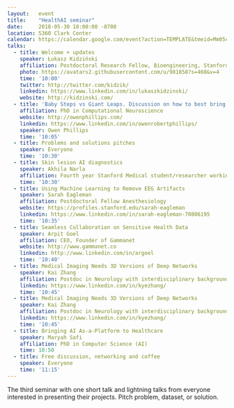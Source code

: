 ```yaml
---
layout:   event
title:    "HealthAI seminar"
date:     2018-05-30 10:00:00 -0700
location: S360 Clark Center
calendar: https://calendar.google.com/event?action=TEMPLATE&tmeid=Mm05cXB2YXNvczNpbGh2azZzNTRiZHQ1MnUgZHppa2kuZHppdXJrYWN6QG0&tmsrc=dziki.dziurkacz%40gmail.com
talks:
  - title: Welcome + updates
    speaker: Łukasz Kidziński
    affiliation: Postdoctoral Research Fellow, Bioengineering, Stanford
    photo: https://avatars2.githubusercontent.com/u/981858?s=460&v=4
    time: '10:00'
    twitter: http://twitter.com/kidzik/
    linkedin: https://www.linkedin.com/in/lukaszkidzinski/
    website: http://kidzinski.com/
  - title: 'Baby Steps vs Giant Leaps. Discussion on how to best bring AI into the clinic'
    affiliation: PhD in Computational Neuroscience
    website: http://owenphillips.com/
    linkedin: https://www.linkedin.com/in/owenrobertphillips/
    speaker: Owen Phillips
    time: '10:05'
  - title: Problems and solutions pitches
    speaker: Everyone
    time: '10:30'
  - title: Skin lesion AI diagnostics
    speaker: Akhila Narla
    affiliation: Fourth year Stanford Medical student/researcher working on AI projects 
    time: '10:30'
  - title: Using Machine Learning to Remove EEG Artifacts
    speaker: Sarah Eagleman
    affiliation: Postdoctoral Fellow Anesthesiology
    website: https://profiles.stanford.edu/sarah-eagleman
    linkedin: https://www.linkedin.com/in/sarah-eagleman-70806195
    time: '10:35'
  - title: Seamless Collaboration on Sensitive Health Data
    speaker: Arpit Goel
    affiliation: CEO, Founder of Gammanet
    website: http://www.gammanet.co
    linkedin: http://www.linkedin.com/in/argoel
    time: '10:40'
  - title: Medical Imaging Needs 3D Versions of Deep Networks
    speaker: Kai Zhang
    affiliation: Postdoc in Neurology with interdisciplinary background 
    linkedin: https://www.linkedin.com/in/kyezhang/
    time: '10:45'
  - title: Medical Imaging Needs 3D Versions of Deep Networks
    speaker: Kai Zhang
    affiliation: Postdoc in Neurology with interdisciplinary background 
    linkedin: https://www.linkedin.com/in/kyezhang/
    time: '10:45'
  - title: Bringing AI As-a-Platform to Healthcare
    speaker: Maryah Safi
    affiliation: PhD in Computer Science (AI)
    time: 10:50
  - title: Free discussion, networking and coffee
    speaker: Everyone
    time: '11:15'
---
```

The third seminar with one short talk and lightning talks from everyone interested in presenting their projects. Pitch problem, dataset, or solution.
